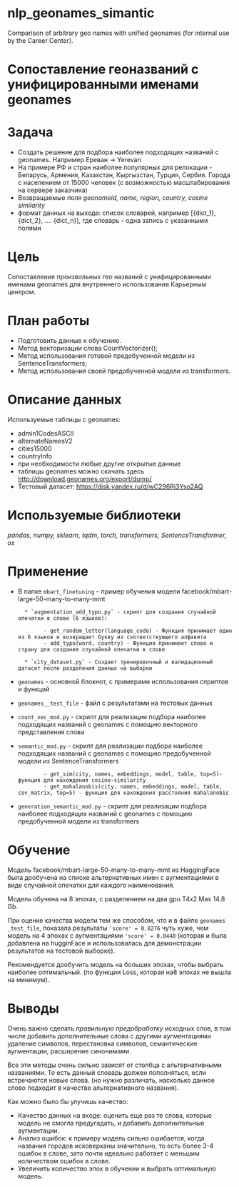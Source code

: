 # nlp_geonames_simantic
Comparison of arbitrary geo names with unified geonames (for internal use by the Career Center).

# Cопоставление геоназваний с унифицированными именами geonames

# Задача
- Создать решение для подбора наиболее подходящих названий с geonames.
Например Ереван -> Yerevan
- На примере РФ и стран наиболее популярных для релокации - Беларусь, Армения,
Казахстан, Кыргызстан, Турция, Сербия. Города с населением от 15000 человек (с
возможностью масштабирования на сервере заказчика)
- Возвращаемые поля *geonameid, name, region, country, cosine similarity*
- формат данных на выходе: список словарей, например [{dict_1}, {dict_2}, …. {dict_n}], где словарь - одна запись с указанными полями

# Цель
Сопоставление произвольных гео названий с унифицированными именами geonames для внутреннего использования Карьерным центром.

# План работы

- Подготовить данные к обучению.
 - Метод векторизации слова CountVectorizer();
 - Метод использования готовой предобученной модели из SentenceTransformers;
 - Метод использования своей предобученной модели из transformers.

# Описание данных

Используемые таблицы с geonames:

- admin1CodesASCII
- alternateNamesV2
- cities15000
- countryInfo
- при необходимости любые другие открытые данные
- таблицы geonames можно скачать здесь http://download.geonames.org/export/dump/
- Тестовый датасет: https://disk.yandex.ru/d/wC296Rj3Yso2AQ

# Используемые библиотеки

*pandas, numpy, sklearn, tqdm, torch, transformers, SentenceTransformer, os*

# Применение

* В папке `mbart_finetuning` - пример обучения модели facebook/mbart-large-50-many-to-many-mmt

        * `augmentation_add_typo.py` - скрипт для создания случайной опечатки в слове (6 языков):

              - get_random_letter(language_code) - Функция принимает один из 6 языков и возвращает букву из соответствующего алфавита
              - add_typo(word, country) - Функция принимает слово и страну для создания случайной опечатки в слове
        
        * `city_dataset.py` - Создает тренировочный и валидационный датасет после разделения данных на выборки

* `geonames` - основной блокнот, с примерами использования сприптов и функций

* `geonames__test_file` - файл с результатами на тестовых данных

* `count_vec_mod.py` - скрипт для реализации подбора наиболее подходящих названий с geonames с помощию векторного представления слова

* `semantic_mod.py` - скрипт для реализации подбора наиболее подходящих названий с geonames с помощию предобученной модели из SentenceTransformers

              - get_sim(city, names, embeddings, model, table, top=5)- функция для нахождения cosine-similarity
              - get_mahalanobis(city, names, embeddings, model, table, cov_matrix, top=5) - функция для нахождения расстояния mahalanobis

* `generation_semantic_mod.py` - скрипт для реализации подбора наиболее подходящих названий с geonames с помощию предобученной модели из  transformers

# Обучение

Модель facebook/mbart-large-50-many-to-many-mmt из HaggingFace была дообучена на списке альтернативных имен с аугментациями в виде случайной опечатки для каждого наименования. 

Модель обучена на 8 эпохах, с разделением на два gpu T4x2 Max 14.8 Gb.

При оценке качества модели тем же способом, что и в файле `geonames _test_file`, показала результаты `'score' = 0.8276` чуть хуже, чем модель на 4 эпохах с аугментациями `'score' = 0.8448` (которая и была добавлена на hugginFace и использовалась для демонстрации результатов на тестовой выборке). 

Рекомендуется дообучить модель на больших эпохах, чтобы выбрать наиболее оптимальный. (по функции Loss, которая на8 эпохах не вышла на минимум).

# Выводы

Очень важно сделать *правильную предобработку* исходных слов, в том числе добавить дополнительные слова с другими аугментациями удаление символов, перестановка символов, семантические аугментации, расширение синонимами.

Все эти методы очень сильно зависят от столбца с альтернативными названиями. То есть данный словарь должен пополняться, если встречаются новые слова. (но нужно различать, насколько данное слово подходит в качестве альтернативного названия).

Как можно было бы улучишь качество:

- Качество данных на входе: оценить еще раз те слова, которые модель не смогла предугадать, и добавить дополнительные аугментации.
- Анализ ошибок: к примеру модель сильно ошибается, когда названия городов исковерканы значительно, то есть более 3-4 ошибок в слове, зато почти идеально работает с меньшим количеством ошибок в слове.
- Увеличить количество эпох в обучении и выбрать оптимальную модель.



